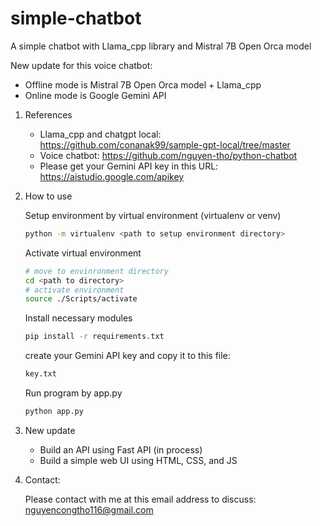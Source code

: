 # simple-chatbot
A simple chatbot with Llama_cpp library and Mistral 7B Open Orca model

New update for this voice chatbot:
- Offline mode is Mistral 7B Open Orca model + Llama_cpp
- Online mode is Google Gemini API
1. References
   - Llama_cpp and chatgpt local:  https://github.com/conanak99/sample-gpt-local/tree/master
   - Voice chatbot: https://github.com/nguyen-tho/python-chatbot
   - Please get your Gemini API key in this URL: https://aistudio.google.com/apikey
2. How to use

   Setup environment by virtual environment (virtualenv or venv)
   ```sh
   python -m virtualenv <path to setup environment directory>
   ```
   Activate virtual environment
   ```sh
   # move to envinronment directory
   cd <path to directory>
   # activate environment
   source ./Scripts/activate
   ```
   Install necessary modules
   ```sh
   pip install -r requirements.txt
   ```
   create your Gemini API key and copy it to this file:
   ```sh
   key.txt
   ```
   Run program by app.py
   ```sh
   python app.py
   ```
3. New update
   - Build an API using Fast API (in process)
   - Build a simple web UI using HTML, CSS, and JS  
4. Contact:

    Please contact with me at this email address to discuss: nguyencongtho116@gmail.com
